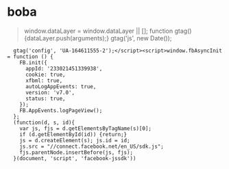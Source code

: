 # boba
>window.dataLayer = window.dataLayer || [];
      function gtag(){dataLayer.push(arguments);}
      gtag('js', new Date());

      gtag('config', 'UA-164611555-2');</script><script>window.fbAsyncInit = function () {
        FB.init({
          appId: '233021451339938',
          cookie: true,
          xfbml: true,
          autoLogAppEvents: true,
          version: 'v7.0',
          status: true,
        });
        FB.AppEvents.logPageView();
      };
      (function(d, s, id){
        var js, fjs = d.getElementsByTagName(s)[0];
        if (d.getElementById(id)) {return;}
        js = d.createElement(s); js.id = id;
        js.src = "//connect.facebook.net/en_US/sdk.js";
        fjs.parentNode.insertBefore(js, fjs);
      }(document, 'script', 'facebook-jssdk'))
